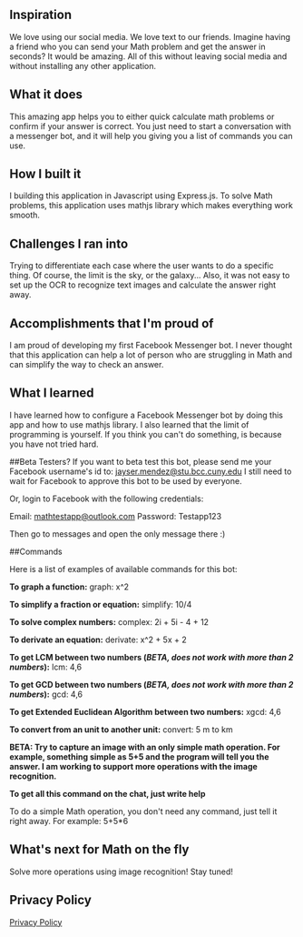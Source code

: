 ## Inspiration
We love using our social media. We love text to our friends. Imagine having a friend who you can send your Math problem and get the answer in seconds? It would be amazing. All of this without leaving social media and without installing any other application.

## What it does
This amazing app helps you to either quick calculate math problems or confirm if your answer is correct. You just need to start a conversation with a messenger bot, and it will help you giving you a list of commands you can use.

## How I built it
I building this application in Javascript using Express.js. To solve Math problems, this application uses mathjs library which makes everything work smooth.

## Challenges I ran into
Trying to differentiate each case where the user wants to do a specific thing. Of course, the limit is the sky, or the galaxy... Also, it was not easy to set up the OCR to recognize text images and calculate the answer right away.

## Accomplishments that I'm proud of
I am proud of developing my first Facebook Messenger bot. I never thought that this application can help a lot of person who are struggling in Math and can simplify the way to check an answer.

## What I learned
I have learned how to configure a Facebook Messenger bot by doing this app and how to use mathjs library. I also learned that the limit of programming is yourself. If you think you can't do something, is because you have not tried hard.

##Beta Testers?
If you want to beta test this bot, please send me your Facebook username's id to: jayser.mendez@stu.bcc.cuny.edu
I still need to wait for Facebook to approve this bot to be used by everyone.

Or, login to Facebook with the following credentials:

Email: mathtestapp@outlook.com
Password: Testapp123

Then go to messages and open the only message there :)

##Commands

Here is a list of examples of available commands for this bot:

**To graph a function:**
graph: x^2

**To simplify a fraction or equation:**
simplify: 10/4

**To solve complex numbers:**
complex: 2i + 5i - 4 + 12

**To derivate an equation:**
derivate: x^2 + 5x + 2

**To get LCM between two numbers (_BETA, does not work with more than 2 numbers_):**
lcm: 4,6

**To get GCD between two numbers (_BETA, does not work with more than 2 numbers_):**
gcd: 4,6

**To get Extended Euclidean Algorithm between two numbers:**
xgcd: 4,6

**To convert from an unit to another unit:**
convert: 5 m to km

**BETA: Try to capture an image with an only simple math operation. For example, something simple as 5+5 and the program will tell you the answer. I am working to support more operations with the image recognition.**

**To get all this command on the chat, just write help**

To do a simple Math operation, you don't need any command, just tell it right away. For example: 5+5*6

## What's next for Math on the fly
Solve more operations using image recognition! Stay tuned!

## Privacy Policy
[Privacy Policy](https://www.google.com)

